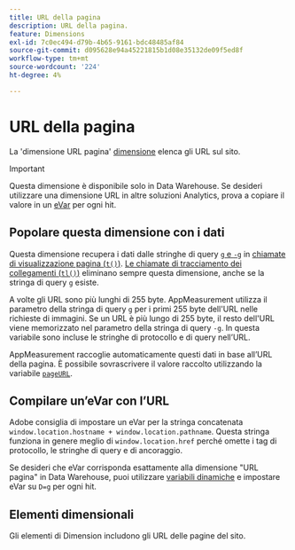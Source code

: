 ```yaml
---
title: URL della pagina
description: URL della pagina.
feature: Dimensions
exl-id: 7c0ec494-d79b-4b65-9161-bdc48485af84
source-git-commit: d095628e94a45221815b1d08e35132de09f5ed8f
workflow-type: tm+mt
source-wordcount: '224'
ht-degree: 4%

---
```


# URL della pagina

La &#39;dimensione URL pagina&#39; [dimensione](overview.md) elenca gli URL sul sito.

>[!IMPORTANT]
>
>Questa dimensione è disponibile solo in Data Warehouse. Se desideri utilizzare una dimensione URL in altre soluzioni Analytics, prova a copiare il valore in un [eVar](evar.md) per ogni hit.

## Popolare questa dimensione con i dati

Questa dimensione recupera i dati dalle stringhe di query [`g` e `-g`](/help/implement/validate/query-parameters.md) in [chiamate di visualizzazione pagina (`t()`)](/help/implement/vars/functions/t-method.md). [Le chiamate di tracciamento dei collegamenti (`tl()`)](/help/implement/vars/functions/tl-method.md) eliminano sempre questa dimensione, anche se la stringa di query `g` esiste.

A volte gli URL sono più lunghi di 255 byte. AppMeasurement utilizza il parametro della stringa di query `g` per i primi 255 byte dell&#39;URL nelle richieste di immagini. Se un URL è più lungo di 255 byte, il resto dell&#39;URL viene memorizzato nel parametro della stringa di query `-g`. In questa variabile sono incluse le stringhe di protocollo e di query nell’URL.

AppMeasurement raccoglie automaticamente questi dati in base all’URL della pagina. È possibile sovrascrivere il valore raccolto utilizzando la variabile [`pageURL`](/help/implement/vars/page-vars/pageurl.md).

## Compilare un’eVar con l’URL

Adobe consiglia di impostare un eVar per la stringa concatenata `window.location.hostname + window.location.pathname`. Questa stringa funziona in genere meglio di `window.location.href` perché omette i tag di protocollo, le stringhe di query e di ancoraggio.

Se desideri che eVar corrisponda esattamente alla dimensione &quot;URL pagina&quot; in Data Warehouse, puoi utilizzare [variabili dinamiche](/help/implement/vars/page-vars/dynamic-variables.md) e impostare eVar su `D=g` per ogni hit.

## Elementi dimensionali

Gli elementi di Dimension includono gli URL delle pagine del sito.
